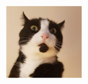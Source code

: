 <img src="https://github.com/iC4rds/iC4rds.github.io/blob/main/docs/assets/profile.jpg" width="200" />
